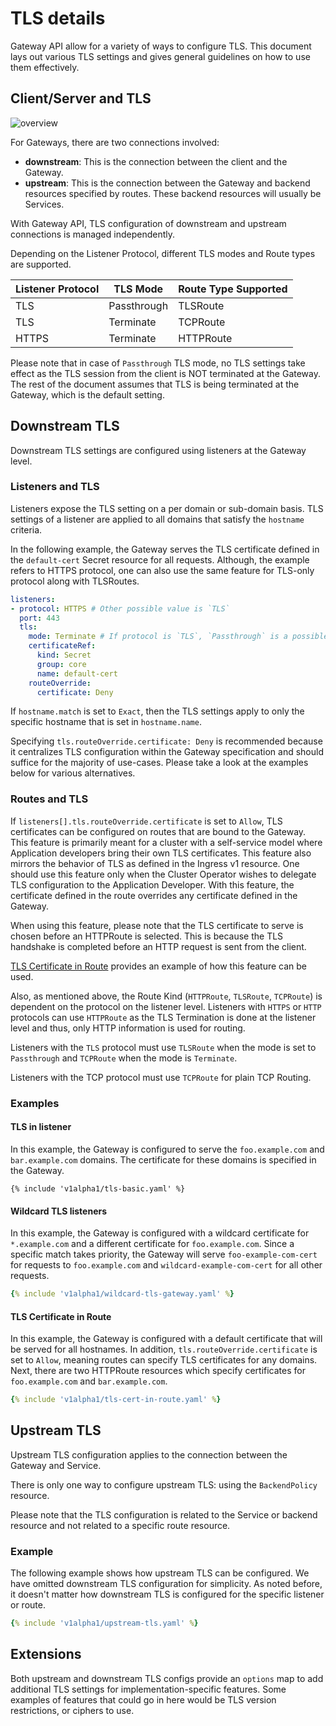 # TLS details

Gateway API allow for a variety of ways to configure TLS. This document lays
out various TLS settings and gives general guidelines on how to use them
effectively.

## Client/Server and TLS

![overview](/v1alpha1/images/tls-overview.svg)

For Gateways, there are two connections involved:

- **downstream**: This is the connection between the client and the Gateway.
- **upstream**: This is the connection between the Gateway and backend resources
   specified by routes. These backend resources will usually be Services.

With Gateway API, TLS configuration of downstream and
upstream connections is managed independently.

Depending on the Listener Protocol, different TLS modes and Route types are supported.

Listener Protocol | TLS Mode | Route Type Supported
--- | --- | ---
TLS | Passthrough | TLSRoute
TLS | Terminate | TCPRoute
HTTPS | Terminate | HTTPRoute

Please note that in case of `Passthrough` TLS mode, no TLS settings take
effect as the TLS session from the client is NOT terminated at the Gateway.
The rest of the document assumes that TLS is being terminated at the Gateway,
which is the default setting.

## Downstream TLS

Downstream TLS settings are configured using listeners at the Gateway level.

### Listeners and TLS

Listeners expose the TLS setting on a per domain or sub-domain basis.
TLS settings of a listener are applied to all domains that satisfy the
`hostname` criteria.

In the following example, the Gateway serves the TLS certificate
defined in the `default-cert` Secret resource for all requests.
Although, the example refers to HTTPS protocol, one can also use the same
feature for TLS-only protocol along with TLSRoutes.

```yaml
listeners:
- protocol: HTTPS # Other possible value is `TLS`
  port: 443
  tls:
    mode: Terminate # If protocol is `TLS`, `Passthrough` is a possible mode
    certificateRef:
      kind: Secret
      group: core
      name: default-cert
    routeOverride:
      certificate: Deny
```

If `hostname.match` is set to `Exact`, then the TLS settings apply to only the
specific hostname that is set in `hostname.name`.

Specifying `tls.routeOverride.certificate: Deny` is recommended because it
centralizes TLS configuration within the Gateway specification and should
suffice for the majority of use-cases. Please take a look at the examples below
for various alternatives.

### Routes and TLS

If `listeners[].tls.routeOverride.certificate` is set to `Allow`, TLS certificates
can be configured on routes that are bound to the Gateway. This feature is
primarily meant for a cluster with a self-service model where Application developers
bring their own TLS certificates. This feature also mirrors the behavior of
TLS as defined in the Ingress v1 resource. One should use this feature only
when the Cluster Operator wishes to delegate TLS configuration to the Application Developer.
With this feature, the certificate defined in the route overrides any certificate defined in
the Gateway.

When using this feature, please note that the TLS certificate to serve is chosen
before an HTTPRoute is selected. This is because the TLS handshake is completed
before an HTTP request is sent from the client.

[TLS Certificate in Route](#tls-certificate-in-route) provides an example
of how this feature can be used.

Also, as mentioned above, the Route Kind (`HTTPRoute`, `TLSRoute`, `TCPRoute`) 
is dependent on the protocol on the listener level. Listeners with `HTTPS` or 
`HTTP` protocols can use `HTTPRoute` as the TLS Termination is done at the 
listener level and thus, only HTTP information is used for routing.

Listeners with the `TLS` protocol must use `TLSRoute` when the mode is set to `Passthrough` and `TCPRoute` when the mode is `Terminate`.

Listeners with the TCP protocol must use `TCPRoute` for plain TCP Routing.

### Examples

#### TLS in listener

In this example, the Gateway is configured to serve the `foo.example.com` and
`bar.example.com` domains. The certificate for these domains is specified
in the Gateway.

```
{% include 'v1alpha1/tls-basic.yaml' %}
```

#### Wildcard TLS listeners

In this example, the Gateway is configured with a wildcard certificate for
`*.example.com` and a different certificate for `foo.example.com`.
Since a specific match takes priority, the Gateway will serve
`foo-example-com-cert` for requests to `foo.example.com` and
`wildcard-example-com-cert` for all other requests.

```yaml
{% include 'v1alpha1/wildcard-tls-gateway.yaml' %}
```

#### TLS Certificate in Route

In this example, the Gateway is configured with a default certificate that will be
served for all hostnames. In addition, `tls.routeOverride.certificate` is set to
`Allow`, meaning routes can specify TLS certificates for any domains. Next,
there are two HTTPRoute resources which specify certificates for
`foo.example.com` and `bar.example.com`.

```yaml
{% include 'v1alpha1/tls-cert-in-route.yaml' %}
```

## Upstream TLS

Upstream TLS configuration applies to the connection between the Gateway
and Service.

There is only one way to configure upstream TLS: using the `BackendPolicy`
resource.

Please note that the TLS configuration is related to the Service or backend
resource and not related to a specific route resource.

### Example

The following example shows how upstream TLS can be configured. We have
omitted downstream TLS configuration for simplicity. As noted before, it
doesn't matter how downstream TLS is configured for the specific listener or
route.

```yaml
{% include 'v1alpha1/upstream-tls.yaml' %}
```

## Extensions

Both upstream and downstream TLS configs provide an `options` map to add
additional TLS settings for implementation-specific features.
Some examples of features that could go in here would be TLS version restrictions,
or ciphers to use.
